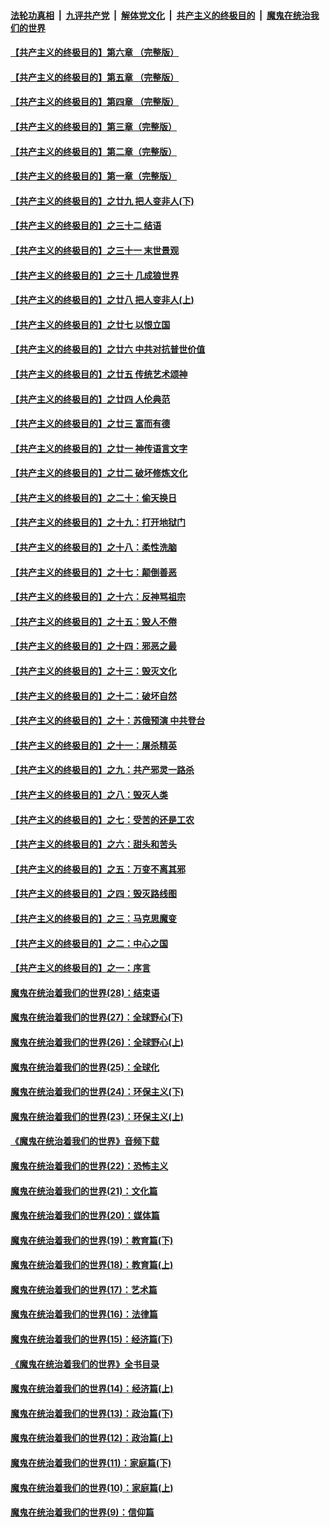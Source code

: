 

####  [法轮功真相](../../../../basic/blob/master/README.md?t=04210601) &nbsp;|&nbsp; [九评共产党](../../../../9ping.md/blob/master/README.md?t=04210601) &nbsp;|&nbsp; [解体党文化](../../../../jtdwh.md/blob/master/README.md?t=04210601)  &nbsp;|&nbsp; [共产主义的终极目的](../../../../gczydzjmd.md/blob/master/README.md?t=04210601) &nbsp;|&nbsp; [魔鬼在统治我们的世界](../../../../mgztzwmdsj.md/blob/master/README.md?t=04210601) 

#### [【共产主义的终极目的】第六章 （完整版）](../pages/nsc422/n11428913.md?t=04210601) 

#### [【共产主义的终极目的】第五章 （完整版）](../pages/nsc422/n11428912.md?t=04210601) 

#### [【共产主义的终极目的】第四章 （完整版）](../pages/nsc422/n11428907.md?t=04210601) 

#### [【共产主义的终极目的】第三章（完整版）](../pages/nsc422/n11428848.md?t=04210601) 

#### [【共产主义的终极目的】第二章（完整版）](../pages/nsc422/n11428831.md?t=04210601) 

#### [【共产主义的终极目的】第一章（完整版）](../pages/nsc422/n11417651.md?t=04210601) 

#### [【共产主义的终极目的】之廿九 把人变非人(下)](../pages/nsc422/n11344140.md?t=04210601) 

#### [【共产主义的终极目的】之三十二 结语](../pages/nsc422/n11360535.md?t=04210601) 

#### [【共产主义的终极目的】之三十一 末世景观](../pages/nsc422/n11351129.md?t=04210601) 

#### [【共产主义的终极目的】之三十 几成狼世界](../pages/nsc422/n11348280.md?t=04210601) 

#### [【共产主义的终极目的】之廿八 把人变非人(上)](../pages/nsc422/n11340492.md?t=04210601) 

#### [【共产主义的终极目的】之廿七 以恨立国](../pages/nsc422/n11336944.md?t=04210601) 

#### [【共产主义的终极目的】之廿六 中共对抗普世价值](../pages/nsc422/n11324785.md?t=04210601) 

#### [【共产主义的终极目的】之廿五 传统艺术颂神](../pages/nsc422/n11296396.md?t=04210601) 

#### [【共产主义的终极目的】之廿四 人伦典范](../pages/nsc422/n11296397.md?t=04210601) 

#### [【共产主义的终极目的】之廿三 富而有德](../pages/nsc422/n11283598.md?t=04210601) 

#### [【共产主义的终极目的】之廿一 神传语言文字](../pages/nsc422/n11263265.md?t=04210601) 

#### [【共产主义的终极目的】之廿二 破坏修炼文化](../pages/nsc422/n11245728.md?t=04210601) 

#### [【共产主义的终极目的】之二十：偷天换日](../pages/nsc422/n11238846.md?t=04210601) 

#### [【共产主义的终极目的】之十九：打开地狱门](../pages/nsc422/n11206376.md?t=04210601) 

#### [【共产主义的终极目的】之十八：柔性洗脑](../pages/nsc422/n11199994.md?t=04210601) 

#### [【共产主义的终极目的】之十七：颠倒善恶](../pages/nsc422/n11179782.md?t=04210601) 

#### [【共产主义的终极目的】之十六：反神骂祖宗](../pages/nsc422/n11166798.md?t=04210601) 

#### [【共产主义的终极目的】之十五：毁人不倦](../pages/nsc422/n11166792.md?t=04210601) 

#### [【共产主义的终极目的】之十四：邪恶之最](../pages/nsc422/n11150249.md?t=04210601) 

#### [【共产主义的终极目的】之十三：毁灭文化](../pages/nsc422/n11135227.md?t=04210601) 

#### [【共产主义的终极目的】之十二：破坏自然](../pages/nsc422/n11135214.md?t=04210601) 

#### [【共产主义的终极目的】之十：苏俄预演 中共登台](../pages/nsc422/n11118424.md?t=04210601) 

#### [【共产主义的终极目的】之十一：屠杀精英](../pages/nsc422/n11118442.md?t=04210601) 

#### [【共产主义的终极目的】之九：共产邪灵一路杀](../pages/nsc422/n11114139.md?t=04210601) 

#### [【共产主义的终极目的】之八：毁灭人类](../pages/nsc422/n11108503.md?t=04210601) 

#### [【共产主义的终极目的】之七：受苦的还是工农](../pages/nsc422/n11101809.md?t=04210601) 

#### [【共产主义的终极目的】之六：甜头和苦头](../pages/nsc422/n11096971.md?t=04210601) 

#### [【共产主义的终极目的】之五：万变不离其邪](../pages/nsc422/n11091285.md?t=04210601) 

#### [【共产主义的终极目的】之四：毁灭路线图](../pages/nsc422/n11086284.md?t=04210601) 

#### [【共产主义的终极目的】之三：马克思魔变](../pages/nsc422/n11061941.md?t=04210601) 

#### [【共产主义的终极目的】之二：中心之国](../pages/nsc422/n11047728.md?t=04210601) 

#### [【共产主义的终极目的】之一：序言](../pages/nsc422/n11086077.md?t=04210601) 

#### [魔鬼在统治着我们的世界(28)：结束语](../pages/nsc422/n10936246.md?t=04210601) 

#### [魔鬼在统治着我们的世界(27)：全球野心(下)](../pages/nsc422/n10928319.md?t=04210601) 

#### [魔鬼在统治着我们的世界(26)：全球野心(上)](../pages/nsc422/n10900318.md?t=04210601) 

#### [魔鬼在统治着我们的世界(25)：全球化](../pages/nsc422/n10788205.md?t=04210601) 

#### [魔鬼在统治着我们的世界(24)：环保主义(下)](../pages/nsc422/n10695307.md?t=04210601) 

#### [魔鬼在统治着我们的世界(23)：环保主义(上)](../pages/nsc422/n10688613.md?t=04210601) 

#### [《魔鬼在统治着我们的世界》音频下载](../pages/nsc422/n10635553.md?t=04210601) 

#### [魔鬼在统治着我们的世界(22)：恐怖主义](../pages/nsc422/n10614727.md?t=04210601) 

#### [魔鬼在统治着我们的世界(21)：文化篇](../pages/nsc422/n10597706.md?t=04210601) 

#### [魔鬼在统治着我们的世界(20)：媒体篇](../pages/nsc422/n10586579.md?t=04210601) 

#### [魔鬼在统治着我们的世界(19)：教育篇(下)](../pages/nsc422/n10564808.md?t=04210601) 

#### [魔鬼在统治着我们的世界(18)：教育篇(上)](../pages/nsc422/n10526970.md?t=04210601) 

#### [魔鬼在统治着我们的世界(17)：艺术篇](../pages/nsc422/n10499093.md?t=04210601) 

#### [魔鬼在统治着我们的世界(16)：法律篇](../pages/nsc422/n10485969.md?t=04210601) 

#### [魔鬼在统治着我们的世界(15)：经济篇(下)](../pages/nsc422/n10469975.md?t=04210601) 

#### [《魔鬼在统治着我们的世界》全书目录](../pages/nsc422/n10464261.md?t=04210601) 

#### [魔鬼在统治着我们的世界(14)：经济篇(上)](../pages/nsc422/n10457370.md?t=04210601) 

#### [魔鬼在统治着我们的世界(13)：政治篇(下)](../pages/nsc422/n10448270.md?t=04210601) 

#### [魔鬼在统治着我们的世界(12)：政治篇(上)](../pages/nsc422/n10444576.md?t=04210601) 

#### [魔鬼在统治着我们的世界(11)：家庭篇(下)](../pages/nsc422/n10440961.md?t=04210601) 

#### [魔鬼在统治着我们的世界(10)：家庭篇(上)](../pages/nsc422/n10435448.md?t=04210601) 

#### [魔鬼在统治着我们的世界(9)：信仰篇](../pages/nsc422/n10432159.md?t=04210601) 

